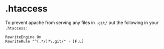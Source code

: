 .htaccess
=========

To prevent apache from serving any files in `.git/` put the following in your
`.htaccess`:

    RewriteEngine On
    RewriteRule "^(.*/)?\.git/" - [F,L]
